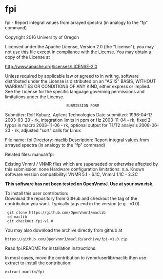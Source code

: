 # fpi
 fpi - Report integral values from arrayed spectra (in analogy to the "fp"
 command)

 Copyright 2016 University of Oregon

 Licensed under the Apache License, Version 2.0 (the "License");
 you may not use this file except in compliance with the License.
 You may obtain a copy of the License at

   http://www.apache.org/licenses/LICENSE-2.0

 Unless required by applicable law or agreed to in writing, software
 distributed under the License is distributed on an "AS IS" BASIS,
 WITHOUT WARRANTIES OR CONDITIONS OF ANY KIND, either express or implied.
 See the License for the specific language governing permissions and
 limitations under the License.

                                SUBMISSION FORM

Submitter:      Rolf Kyburz, Agilent Technologies
Date submitted: 1996-04-17
                2003-03-20 - rk, integration limits in ppm or Hz
                2003-11-04 - rk, fixed 2 typos in macro
                2003-11-06 - rk, optional output for T1/T2 analysis
                2008-06-23 - rk, adjusted "sort" calls for Linux

File name:      fpi
Directory:      maclib
Description:    Report integral values from arrayed spectra (in analogy to
                the "fp" command)

Related files:  manual/fpi

Existing VnmrJ / VNMR files which are superseded or
otherwise affected by this submission:  none
Hardware configuration limitations:     n.a.
Known software version compatibility:   VNMR 5.1 - 6.1C, VnmrJ 1.1C - 2.2C

**This software has not been tested on OpenVnmrJ. Use at your own risk.**

To install this user contribution:  
Download the repository from GitHub and checkout the tag of the contribution you want.
Typically tags end in the version (e.g. -v1.0)

     git clone https://github.com/OpenVnmrJ/maclib  
     cd maclib  
     git checkout fpi-v1.0


You may also download the archive directly from github at

    https://github.com/OpenVnmrJ/maclib/archive/fpi-v1.0.zip

Read fpi.README for installation instructions.

In most cases, move the contribution to /vnmr/userlib/maclib 
then use extract to install the contribution:  

    extract maclib/fpi